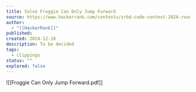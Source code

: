```yaml
---
title: Solve Froggie Can Only Jump Forward
source: https://www.hackerrank.com/contests/srbd-code-contest-2024-round-2/challenges/froggie-jump
author:
  - "[[HackerRank]]"
published:
created: 2024-12-18
description: To be decided
tags:
  - clippings
status: ""
explored: false
---
```

![[Froggie Can Only Jump Forward.pdf]]